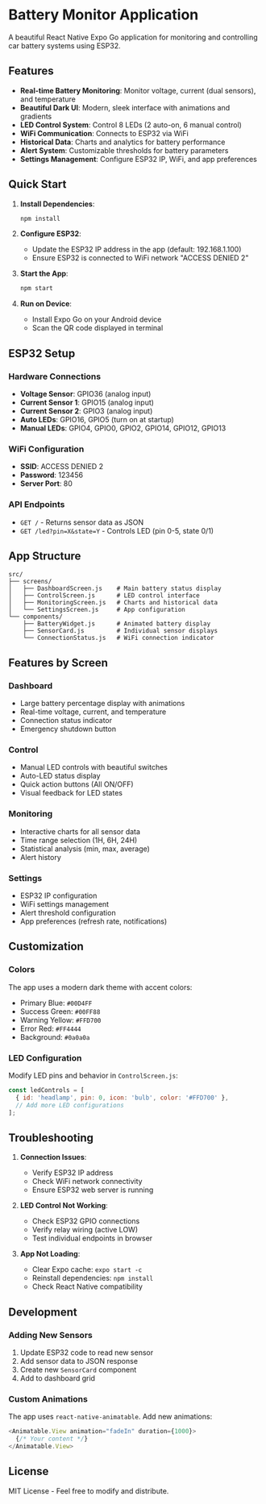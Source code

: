 # Battery Monitor Application

A beautiful React Native Expo Go application for monitoring and controlling car battery systems using ESP32.

## Features

- **Real-time Battery Monitoring**: Monitor voltage, current (dual sensors), and temperature
- **Beautiful Dark UI**: Modern, sleek interface with animations and gradients
- **LED Control System**: Control 8 LEDs (2 auto-on, 6 manual control)
- **WiFi Communication**: Connects to ESP32 via WiFi
- **Historical Data**: Charts and analytics for battery performance
- **Alert System**: Customizable thresholds for battery parameters
- **Settings Management**: Configure ESP32 IP, WiFi, and app preferences

## Quick Start

1. **Install Dependencies**:
   ```bash
   npm install
   ```

2. **Configure ESP32**:
   - Update the ESP32 IP address in the app (default: 192.168.1.100)
   - Ensure ESP32 is connected to WiFi network "ACCESS DENIED 2"

3. **Start the App**:
   ```bash
   npm start
   ```

4. **Run on Device**:
   - Install Expo Go on your Android device
   - Scan the QR code displayed in terminal

## ESP32 Setup

### Hardware Connections
- **Voltage Sensor**: GPIO36 (analog input)
- **Current Sensor 1**: GPIO15 (analog input)  
- **Current Sensor 2**: GPIO3 (analog input)
- **Auto LEDs**: GPIO16, GPIO5 (turn on at startup)
- **Manual LEDs**: GPIO4, GPIO0, GPIO2, GPIO14, GPIO12, GPIO13

### WiFi Configuration
- **SSID**: ACCESS DENIED 2
- **Password**: 123456
- **Server Port**: 80

### API Endpoints
- `GET /` - Returns sensor data as JSON
- `GET /led?pin=X&state=Y` - Controls LED (pin 0-5, state 0/1)

## App Structure

```
src/
├── screens/
│   ├── DashboardScreen.js    # Main battery status display
│   ├── ControlScreen.js      # LED control interface
│   ├── MonitoringScreen.js   # Charts and historical data
│   └── SettingsScreen.js     # App configuration
└── components/
    ├── BatteryWidget.js      # Animated battery display
    ├── SensorCard.js         # Individual sensor displays
    └── ConnectionStatus.js   # WiFi connection indicator
```

## Features by Screen

### Dashboard
- Large battery percentage display with animations
- Real-time voltage, current, and temperature
- Connection status indicator
- Emergency shutdown button

### Control
- Manual LED controls with beautiful switches
- Auto-LED status display
- Quick action buttons (All ON/OFF)
- Visual feedback for LED states

### Monitoring
- Interactive charts for all sensor data
- Time range selection (1H, 6H, 24H)
- Statistical analysis (min, max, average)
- Alert history

### Settings
- ESP32 IP configuration
- WiFi settings management
- Alert threshold configuration
- App preferences (refresh rate, notifications)

## Customization

### Colors
The app uses a modern dark theme with accent colors:
- Primary Blue: `#00D4FF`
- Success Green: `#00FF88`
- Warning Yellow: `#FFD700`
- Error Red: `#FF4444`
- Background: `#0a0a0a`

### LED Configuration
Modify LED pins and behavior in `ControlScreen.js`:
```javascript
const ledControls = [
  { id: 'headlamp', pin: 0, icon: 'bulb', color: '#FFD700' },
  // Add more LED configurations
];
```

## Troubleshooting

1. **Connection Issues**:
   - Verify ESP32 IP address
   - Check WiFi network connectivity
   - Ensure ESP32 web server is running

2. **LED Control Not Working**:
   - Check ESP32 GPIO connections
   - Verify relay wiring (active LOW)
   - Test individual endpoints in browser

3. **App Not Loading**:
   - Clear Expo cache: `expo start -c`
   - Reinstall dependencies: `npm install`
   - Check React Native compatibility

## Development

### Adding New Sensors
1. Update ESP32 code to read new sensor
2. Add sensor data to JSON response
3. Create new `SensorCard` component
4. Add to dashboard grid

### Custom Animations
The app uses `react-native-animatable`. Add new animations:
```javascript
<Animatable.View animation="fadeIn" duration={1000}>
  {/* Your content */}
</Animatable.View>
```

## License

MIT License - Feel free to modify and distribute.